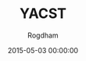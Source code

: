 ---
layout: post
title: "YACST"
date: 2015-05-03 00:00:00
ctf: VolgaCTF 2015 Quals
author: Rogdham
ext-url: http://www.rogdham.net/2015/05/03/volgactf-2015-quals-write-ups.en#yacst-200-points
---